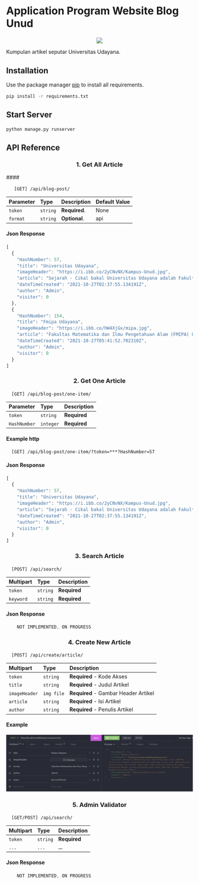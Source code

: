 # Application Program Website Blog Unud
<p align="center"><img align="center" src="https://upload.wikimedia.org/wikipedia/id/2/2d/Logo-unud-baru.png"></p>
Kumpulan artikel seputar Universitas Udayana.


## Installation

Use the package manager [pip](https://pip.pypa.io/en/stable/) to install all requirements.

```bash
pip install -r requirements.txt
```

## Start Server

```bash
python manage.py runserver
```

## API Reference
<h3 align="center">1. Get All Article</h3>
#### 

```http
   [GET] /api/blog-post/
```


| Parameter | Type     | Description                |Default Value|
| :-------- | :------- | :------------------------- |:------|
| `token` | `string` | **Required**. |None|
| `format`| `string` | **Optional**.  |api|

#### Json Response

```javascript
[
  {
    "HashNumber": 57,
    "title": "Universitas Udayana",
    "imageHeader": "https://i.ibb.co/2yCNvNX/Kampus-Unud.jpg",
    "article": "Sejarah - Cikal bakal Universitas Udayana adalah Fakultas Sastra cabang Universitas Airlangga yang diresmikan oleh P. J. M. Presiden Republik Indonesia Ir. Soekarno, dibuka oleh J. M. Menteri P.P dan K. Prof. DR. Priyono pada tanggal 29 September 1958 sebagaimana tertulis pada Prasasti di Fakultas Sastra, Jalan Nias, Denpasar. Universitas Udayana secara sah berdiri pada tanggal 17 Agustus 1962 dan merupakan perguruan tinggi negeri tertua di daerah Provinsi Bali. Sebelumnya, sejak tanggal 29 September 1958 di Bali sudah berdiri sebuah fakultas yang bernama fakultas Sastra Udayana sebagai cabang dari Universitas Airlangga.\r\n\r\nFakultas Sastra Udayana inilah yang merupakan embrio daripada berdirinya Universitas Udayana. Berdasarkan Surat Keputusan Menteri PTIP No.104/1962, tanggal 9 Agustus 1962, Universitas Udayana secara sah berdiri sejak tanggal 17 Agustus 1962. Akan tetapi, karena hari lahir Universitas Udayana jatuh bersamaan dengan hari Proklamasi Kemerdekaan Republik Indonesia, maka perayaan hari ulang tahun Universitas Udayana dialihkan menjadi tanggal 29 September dengan mengambil tanggal peresmian fakultas sastra yang telah berdiri sejak tahun 1958.[8]",
    "dateTimeCreated": "2021-10-27T02:37:55.134191Z",
    "author": "Admin",
    "visitor": 0
  },
  {
    "HashNumber": 154,
    "title": "Fmipa Udayana",
    "imageHeader": "https://i.ibb.co/hW4XjGx/mipa.jpg",
    "article": "Fakultas Matematika dan Ilmu Pengetahuan Alam (FMIPA) Universitas Udayana terbentuk melalui beberapa tahap. Pada 1984 dibentuk Jurusan Kimia dan Fisika. Pada tahun 1985 dibentuk Jurusan Biologi, dilanjukan dengan jurusan matematka pada tahun 2000 dan terakhir jurusan Farmasi diijinkan 2005.",
    "dateTimeCreated": "2021-10-27T05:41:52.702310Z",
    "author": "Admin",
    "visitor": 0
  }
]
```

#### 
<h3 align="center">2. Get One Article</h3>

```http
  [GET] /api/blog-post/one-item/
```

| Parameter | Type     | Description                       |
| :-------- | :------- | :-------------------------------- |
| `token`      | `string` | **Required** |
| `HashNumber`      | `integer` | **Required** |

#### Example http

```http
  [GET] /api/blog-post/one-item/?token=***?HashNumber=57
```
#### Json Response
```javascript
[
  {
    "HashNumber": 57,
    "title": "Universitas Udayana",
    "imageHeader": "https://i.ibb.co/2yCNvNX/Kampus-Unud.jpg",
    "article": "Sejarah - Cikal bakal Universitas Udayana adalah Fakultas Sastra cabang Universitas Airlangga yang diresmikan oleh P. J. M. Presiden Republik Indonesia Ir. Soekarno, dibuka oleh J. M. Menteri P.P dan K. Prof. DR. Priyono pada tanggal 29 September 1958 sebagaimana tertulis pada Prasasti di Fakultas Sastra, Jalan Nias, Denpasar. Universitas Udayana secara sah berdiri pada tanggal 17 Agustus 1962 dan merupakan perguruan tinggi negeri tertua di daerah Provinsi Bali. Sebelumnya, sejak tanggal 29 September 1958 di Bali sudah berdiri sebuah fakultas yang bernama fakultas Sastra Udayana sebagai cabang dari Universitas Airlangga.\r\n\r\nFakultas Sastra Udayana inilah yang merupakan embrio daripada berdirinya Universitas Udayana. Berdasarkan Surat Keputusan Menteri PTIP No.104/1962, tanggal 9 Agustus 1962, Universitas Udayana secara sah berdiri sejak tanggal 17 Agustus 1962. Akan tetapi, karena hari lahir Universitas Udayana jatuh bersamaan dengan hari Proklamasi Kemerdekaan Republik Indonesia, maka perayaan hari ulang tahun Universitas Udayana dialihkan menjadi tanggal 29 September dengan mengambil tanggal peresmian fakultas sastra yang telah berdiri sejak tahun 1958.[8]",
    "dateTimeCreated": "2021-10-27T02:37:55.134191Z",
    "author": "Admin",
    "visitor": 0
  }
]
```

#### 
<h3 align="center">3. Search Article</h3>

```http
  [POST] /api/search/
```

| Multipart | Type     | Description                       |
| :-------- | :------- | :-------------------------------- |
| `token`      | `string` | **Required** |
| `keyword`      | `string` | **Required** |

#### Json Response
```javascript
    NOT IMPLEMENTED, ON PROGRESS
```

#### 
<h3 align="center">4. Create New Article</h3>

```http
  [POST] /api/create/article/
```

| Multipart | Type     | Description                       |
| :-------- | :------- | :-------------------------------- |
| `token`      | `string` | **Required** - Kode Akses |
| `title`      | `string` | **Required** - Judul Artikel|
| `imageHeader`| `img file` | **Required** - Gambar Header Artikel|
| `article`    | `string` | **Required** - Isi Artikel |
| `author`      | `string` | **Required** - Penulis Artikel|

#### Example
![img.png](img.png)

#### 
<h3 align="center">5. Admin Validator</h3>

```http
  [GET/POST] /api/search/
```

| Multipart | Type     | Description                       |
| :-------- | :------- | :-------------------------------- |
| `token`      | `string` | **Required** |
| `...`      | `...` | **...** |

#### Json Response
```javascript
    NOT IMPLEMENTED, ON PROGRESS
```
  